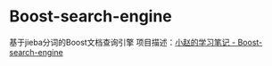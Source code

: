 # Boost-search-engine
基于jieba分词的Boost文档查询引擎
项目描述：[小赵的学习笔记 - Boost-search-engine](https://zhaozhuolin.com/2020/08/20200826.html)
